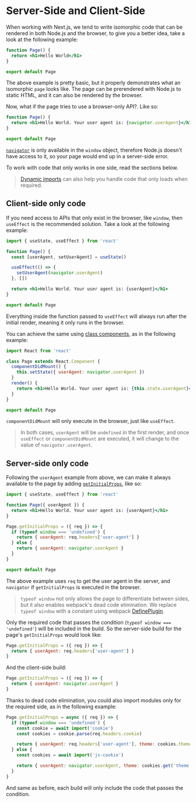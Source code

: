 # Server-Side and Client-Side

When working with Next.js, we tend to write isomorphic code that can be rendered in both Node.js and the browser, to give you a better idea, take a look at the following example:

```jsx
function Page() {
  return <h1>Hello World</h1>
}

export default Page
```

The above example is pretty basic, but it properly demonstrates what an isomorphic `page` looks like. The page can be prerendered with Node.js to static HTML, and it can also be rendered by the browser.

Now, what if the page tries to use a browser-only API?. Like so:

```jsx
function Page() {
  return <h1>Hello World. Your user agent is: {navigator.userAgent}</h1>
}

export default Page
```

[`navigator`](https://developer.mozilla.org/en-US/docs/Web/API/Window/navigator) is only available in the `window` object, therefore Node.js doesn't have access to it, so your page would end up in a server-side error.

To work with code that only works in one side, read the sections below.

> [Dynamic imports](/docs/advanced-features/dynamic-import.md) can also help you handle code that only loads when required.

## Client-side only code

If you need access to APIs that only exist in the browser, like `window`, then `useEffect` is the recommended solution. Take a look at the following example:

```jsx
import { useState, useEffect } from 'react'

function Page() {
  const [userAgent, setUserAgent] = useState()

  useEffect(() => {
    setUserAgent(navigator.userAgent)
  }, [])

  return <h1>Hello World. Your user agent is: {userAgent}</h1>
}

export default Page
```

Everything inside the function passed to `useEffect` will always run after the initial render, meaning it only runs in the browser.

You can achieve the same using [class components](https://reactjs.org/docs/react-component.html), as in the following example:

```jsx
import React from 'react'

class Page extends React.Component {
  componentDidMount() {
    this.setState({ userAgent: navigator.userAgent })
  }
  render() {
    return <h1>Hello World. Your user agent is: {this.state.userAgent}</h1>
  }
}

export default Page
```

`componentDidMount` will only execute in the browser, just like `useEffect`.

> In both cases, `userAgent` will be `undefined` in the first render, and once `useEffect` or `componentDidMount` are executed, it will change to the value of `navigator.userAgent`.

## Server-side only code

Following the `userAgent` example from above, we can make it always available to the page by adding [`getInitialProps`](/docs/api-reference/data-fetching/getInitialProps.md), like so:

```jsx
import { useState, useEffect } from 'react'

function Page({ userAgent }) {
  return <h1>Hello World. Your user agent is: {userAgent}</h1>
}

Page.getInitialProps = ({ req }) => {
  if (typeof window === 'undefined') {
    return { userAgent: req.headers['user-agent'] }
  } else {
    return { userAgent: navigator.userAgent }
  }
}

export default Page
```

The above example uses `req` to get the user agent in the server, and `navigator` if `getInitialProps` is executed in the browser.

> `typeof window` not only allows the page to differentiate between sides, but it also enables webpack's dead code elimination. We replace `typeof window` with a constant using webpack [DefinePlugin](https://webpack.js.org/plugins/define-plugin/).

Only the required code that passes the condition (`typeof window === 'undefined'`) will be included in the build. So the server-side build for the page's `getInitialProps` would look like:

```jsx
Page.getInitialProps = ({ req }) => {
  return { userAgent: req.headers['user-agent'] }
}
```

And the client-side build:

```jsx
Page.getInitialProps = ({ req }) => {
  return { userAgent: navigator.userAgent }
}
```

Thanks to dead code elimination, you could also import modules only for the required side, as in the following example:

```jsx
Page.getInitialProps = async ({ req }) => {
  if (typeof window === 'undefined') {
    const cookie = await import('cookie')
    const cookies = cookie.parse(req.headers.cookie)

    return { userAgent: req.headers['user-agent'], theme: cookies.theme }
  } else {
    const cookies = await import('js-cookie')

    return { userAgent: navigator.userAgent, theme: cookies.get('theme') }
  }
}
```

And same as before, each build will only include the code that passes the condition.
